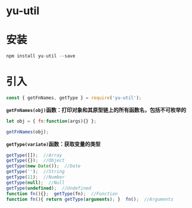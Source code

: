 # yu-util
# 安装
```javascript
npm install yu-util --save
```


# 引入
```javascript
const { getFnNames, getType } = require('yu-util');
```  

**`getFnNames(obj)`函数：打印对象和其原型链上的所有函数名，包括不可枚举的**
```javascript
let obj = { fn:function(args){} };

getFnNames(obj);
```  

**`getType(variate)`函数：获取变量的类型**
```javascript
getType([]);  //Array
getType({});  //Object
getType(new Date());  //Date
getType('');  //String
getType(11);  //Number
getType(null);  //Null
getType(undefined);  //Undefined
function fn(){};  getType(fn);  //Function
function fn(){ return getType(arguments); }  fn();  //Arguments
```

